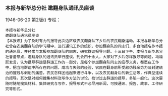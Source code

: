 ### 本报与新华总分社  邀翻身队通讯员座谈

1946-06-20
第2版()
专栏：

    本报与新华总分社
    邀翻身队通讯员座谈
    【本报讯】为了及时有力的报导此次边区级农民翻身队下乡后的农民翻身运动，本报与新华总分社曾在农民翻身队的学习期中，进行通讯工作的组织，参加翻身队的同志们，多自动报名作本报的通讯员，并经常与本报参加翻身队的同志，研究群运报导问题。十三日下午，本报与新华总分社曾备茶点，邀翻身队的通讯员举行座谈，到会四十余人，大家对下乡后怎样报导等问题，均踊跃发言，认为报导群运是群运工作的一部分，是每个参加翻身队同志的应尽义务，都愿在工作中，把当地群运中所存在的问题，成功与失败的经验，农民在翻身前所受敌伪残余势力及封建统治的摧残与剥削的痛苦，农民怎样团结起来进行斗争，以及农民翻身后的新生活等，作典型连续的报导。其次是对如何搜集材料及写作方法的讨论，检讨过去群运的报导，多陷一般化，这次要随时随地搜集材料、集体研究与写作，报导形式不必尽用新闻，可按通讯、报告、故事、工作研究等形式。

